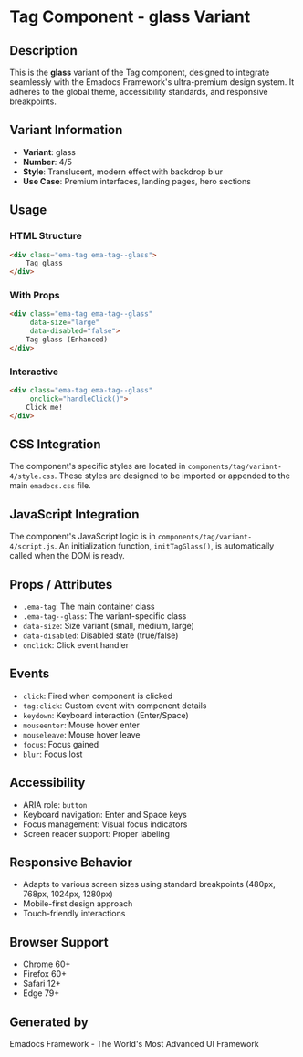 # Tag Component - glass Variant

## Description
This is the **glass** variant of the Tag component, designed to integrate seamlessly with the Emadocs Framework's ultra-premium design system. It adheres to the global theme, accessibility standards, and responsive breakpoints.

## Variant Information
- **Variant**: glass
- **Number**: 4/5
- **Style**: Translucent, modern effect with backdrop blur
- **Use Case**: Premium interfaces, landing pages, hero sections

## Usage

### HTML Structure
```html
<div class="ema-tag ema-tag--glass">
    Tag glass
</div>
```

### With Props
```html
<div class="ema-tag ema-tag--glass" 
     data-size="large" 
     data-disabled="false">
    Tag glass (Enhanced)
</div>
```

### Interactive
```html
<div class="ema-tag ema-tag--glass" 
     onclick="handleClick()">
    Click me!
</div>
```

## CSS Integration
The component's specific styles are located in `components/tag/variant-4/style.css`. These styles are designed to be imported or appended to the main `emadocs.css` file.

## JavaScript Integration
The component's JavaScript logic is in `components/tag/variant-4/script.js`. An initialization function, `initTagGlass()`, is automatically called when the DOM is ready.

## Props / Attributes
- `.ema-tag`: The main container class
- `.ema-tag--glass`: The variant-specific class
- `data-size`: Size variant (small, medium, large)
- `data-disabled`: Disabled state (true/false)
- `onclick`: Click event handler

## Events
- `click`: Fired when component is clicked
- `tag:click`: Custom event with component details
- `keydown`: Keyboard interaction (Enter/Space)
- `mouseenter`: Mouse hover enter
- `mouseleave`: Mouse hover leave
- `focus`: Focus gained
- `blur`: Focus lost

## Accessibility
- ARIA role: `button`
- Keyboard navigation: Enter and Space keys
- Focus management: Visual focus indicators
- Screen reader support: Proper labeling

## Responsive Behavior
- Adapts to various screen sizes using standard breakpoints (480px, 768px, 1024px, 1280px)
- Mobile-first design approach
- Touch-friendly interactions

## Browser Support
- Chrome 60+
- Firefox 60+
- Safari 12+
- Edge 79+

## Generated by
Emadocs Framework - The World's Most Advanced UI Framework

